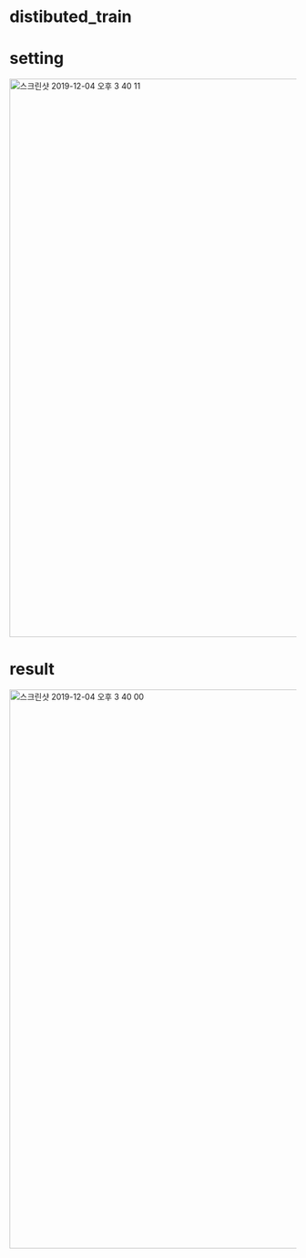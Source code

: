 # distibuted_train

# setting

<img width="980" alt="스크린샷 2019-12-04 오후 3 40 11" src="https://user-images.githubusercontent.com/26562858/70119143-fc38fa80-16ac-11ea-9b42-c9381d9725dc.png" style="max-width:100%;">

# result

<img width="981" alt="스크린샷 2019-12-04 오후 3 40 00" src="https://user-images.githubusercontent.com/26562858/70119145-00fdae80-16ad-11ea-8088-15fe09c56cd1.png" style="max-width:100%;">
